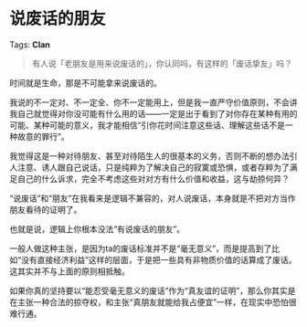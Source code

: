 # 说废话的朋友

Tags: **Clan**

> 有人说「老朋友是用来说废话的」，你认同吗，有这样的「废话挚友」吗？



时间就是生命，那是不可能拿来说废话的。

我说的不一定对、不一定全、你不一定能用上，但是我一直严守价值原则，不会讲我自己就觉得对你没可能有什么用的话——一定是出于看到了对你存在某种有用的可能、某种可能的意义，我才能相信“引你花时间注意这些话、理解这些话不是一种故意的罪行”。

我觉得这是一种对待朋友、甚至对待陌生人的很基本的义务，否则不断的想办法引人注意、诱人跟自己说话，只是纯粹为了解决自己的寂寞或恐惧，或者存粹为了满足自己的什么诉求，完全不考虑这些对对方有什么价值和收益，这与劫掠何异？

“说废话”和“朋友”在我看来是逻辑不兼容的，对人说废话，本身就是不把对方当作朋友看待的证明了。

也就是说，逻辑上你根本没法“有说废话的朋友”。

一般人做这种主张，是因为ta的废话标准并不是“毫无意义”，而是提高到了比如“没有直接经济利益”这样的层面，于是把一些具有非物质价值的话算成了废话。这其实并不与上面的原则相抵触。

如果你真的坚持要以“能忍受毫无意义的废话”作为“真友谊的证明”，那么你其实是在主张一种合法的掠夺权，和主张“真朋友就能给我占便宜”一样，在现实中恐怕很难行通。



